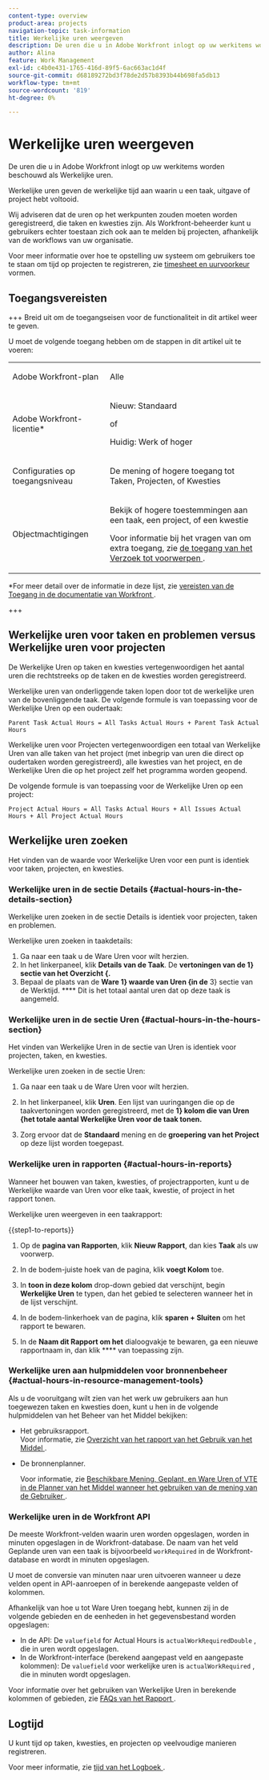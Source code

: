 ```yaml
---
content-type: overview
product-area: projects
navigation-topic: task-information
title: Werkelijke uren weergeven
description: De uren die u in Adobe Workfront inlogt op uw werkitems worden beschouwd als Werkelijke uren.
author: Alina
feature: Work Management
exl-id: c4b0e431-1765-416d-89f5-6ac663ac1d4f
source-git-commit: d68189272bd3f78de2d57b8393b44b698fa5db13
workflow-type: tm+mt
source-wordcount: '819'
ht-degree: 0%

---
```


# Werkelijke uren weergeven

<!-- Audited: 5/2025 -->

De uren die u in Adobe Workfront inlogt op uw werkitems worden beschouwd als Werkelijke uren.

Werkelijke uren geven de werkelijke tijd aan waarin u een taak, uitgave of project hebt voltooid.

Wij adviseren dat de uren op het werkpunten zouden moeten worden geregistreerd, die taken en kwesties zijn. Als Workfront-beheerder kunt u gebruikers echter toestaan zich ook aan te melden bij projecten, afhankelijk van de workflows van uw organisatie.

Voor meer informatie over hoe te opstelling uw systeem om gebruikers toe te staan om tijd op projecten te registreren, zie [ timesheet en uurvoorkeur ](../../../administration-and-setup/set-up-workfront/configure-timesheets-schedules/timesheet-and-hour-preferences.md) vormen.

## Toegangsvereisten

+++ Breid uit om de toegangseisen voor de functionaliteit in dit artikel weer te geven.

U moet de volgende toegang hebben om de stappen in dit artikel uit te voeren:

<table style="table-layout:auto"> 
 <col> 
 <col> 
 <tbody> 
  <tr> 
   <td role="rowheader">Adobe Workfront-plan</td> 
   <td> <p>Alle</p> </td> 
  </tr> 
  <tr> 
   <td role="rowheader">Adobe Workfront-licentie*</td> 
   <td> 
   <p>Nieuw: Standaard<p>
   <p>of</p>
   <p>Huidig: Werk of hoger</p> </td> 
  </tr> 
  <tr> 
   <td role="rowheader">Configuraties op toegangsniveau</td> 
   <td> <p>De mening of hogere toegang tot Taken, Projecten, of Kwesties</p> </td> 
  </tr> 
  <tr> 
   <td role="rowheader">Objectmachtigingen</td> 
   <td> <p>Bekijk of hogere toestemmingen aan een taak, een project, of een kwestie</p> <p>Voor informatie bij het vragen van om extra toegang, zie <a href="../../../workfront-basics/grant-and-request-access-to-objects/request-access.md" class="MCXref xref"> de toegang van het Verzoek tot voorwerpen </a>.</p> </td> 
  </tr> 
 </tbody> 
</table>

*For meer detail over de informatie in deze lijst, zie [ vereisten van de Toegang in de documentatie van Workfront ](/help/quicksilver/administration-and-setup/add-users/access-levels-and-object-permissions/access-level-requirements-in-documentation.md).

+++

## Werkelijke uren voor taken en problemen versus Werkelijke uren voor projecten

De Werkelijke Uren op taken en kwesties vertegenwoordigen het aantal uren die rechtstreeks op de taken en de kwesties worden geregistreerd.

Werkelijke uren van onderliggende taken lopen door tot de werkelijke uren van de bovenliggende taak. De volgende formule is van toepassing voor de Werkelijke Uren op een oudertaak:

```
Parent Task Actual Hours = All Tasks Actual Hours + Parent Task Actual Hours
```

Werkelijke uren voor Projecten vertegenwoordigen een totaal van Werkelijke Uren van alle taken van het project (met inbegrip van uren die direct op oudertaken worden geregistreerd), alle kwesties van het project, en de Werkelijke Uren die op het project zelf het programma worden geopend.

De volgende formule is van toepassing voor de Werkelijke Uren op een project:

```
Project Actual Hours = All Tasks Actual Hours + All Issues Actual Hours + All Project Actual Hours
```

## Werkelijke uren zoeken

Het vinden van de waarde voor Werkelijke Uren voor een punt is identiek voor taken, projecten, en kwesties.

### Werkelijke uren in de sectie Details {#actual-hours-in-the-details-section}

Werkelijke uren zoeken in de sectie Details is identiek voor projecten, taken en problemen.

Werkelijke uren zoeken in taakdetails:

1. Ga naar een taak u de Ware Uren voor wilt herzien.
1. In het linkerpaneel, klik **Details van de Taak**. De **vertoningen van de 1} sectie van het Overzicht {.**
1. Bepaal de plaats van de **Ware 1} waarde van Uren {in de** 3} sectie van de Werktijd. **** Dit is het totaal aantal uren dat op deze taak is aangemeld.

### Werkelijke uren in de sectie Uren {#actual-hours-in-the-hours-section}

Het vinden van Werkelijke Uren in de sectie van Uren is identiek voor projecten, taken, en kwesties.

Werkelijke uren zoeken in de sectie Uren:

1. Ga naar een taak u de Ware Uren voor wilt herzien.

1. In het linkerpaneel, klik **Uren**. Een lijst van uuringangen die op de taakvertoningen worden geregistreerd, met de **1} kolom die van Uren {het totale aantal Werkelijke Uren voor de taak tonen.**

1. Zorg ervoor dat de **Standaard** mening en de **groepering van het Project** op deze lijst worden toegepast.

### Werkelijke uren in rapporten {#actual-hours-in-reports}

Wanneer het bouwen van taken, kwesties, of projectrapporten, kunt u de Werkelijke waarde van Uren voor elke taak, kwestie, of project in het rapport tonen.

Werkelijke uren weergeven in een taakrapport:

{{step1-to-reports}}

1. Op de **pagina van Rapporten**, klik **Nieuw Rapport**, dan kies **Taak** als uw voorwerp.
1. In de bodem-juiste hoek van de pagina, klik **voegt Kolom** toe.
1. In **toon in deze kolom** drop-down gebied dat verschijnt, begin **Werkelijke Uren** te typen, dan het gebied te selecteren wanneer het in de lijst verschijnt.

1. In de bodem-linkerhoek van de pagina, klik **sparen + Sluiten** om het rapport te bewaren.

1. In de **Naam dit Rapport om het** dialoogvakje te bewaren, ga een nieuwe rapportnaam in, dan klik **** van toepassing zijn.

### Werkelijke uren aan hulpmiddelen voor bronnenbeheer {#actual-hours-in-resource-management-tools}

Als u de vooruitgang wilt zien van het werk uw gebruikers aan hun toegewezen taken en kwesties doen, kunt u hen in de volgende hulpmiddelen van het Beheer van het Middel bekijken:

* Het gebruiksrapport.\
  Voor informatie, zie [ Overzicht van het rapport van het Gebruik van het Middel ](../../../reports-and-dashboards/reports/using-built-in-reports/resource-utilization-report.md).

* De bronnenplanner.

  Voor informatie, zie [ Beschikbare Mening, Geplant, en Ware Uren of VTE in de Planner van het Middel wanneer het gebruiken van de mening van de Gebruiker ](../../../resource-mgmt/resource-planning/view-hours-fte-user-view-resource-planner.md).


### Werkelijke uren in de Workfront <!--database and the--> API <!--, and custom data-->

<!--this section was added as a result to this issue: https://experience.adobe.com/#/@adobeinternalworkfront/so:hub-Hub/workfront/task/6810910e0001b932e0948336208e76f2/overview-->

De meeste Workfront-velden waarin uren worden opgeslagen, worden in minuten opgeslagen in de Workfront-database. De naam van het veld Geplande uren van een taak is bijvoorbeeld `workRequired` in de Workfront-database en wordt in minuten opgeslagen.

U moet de conversie van minuten naar uren uitvoeren wanneer u deze velden opent in API-aanroepen of in berekende aangepaste velden of kolommen.

Afhankelijk van hoe u tot Ware Uren toegang hebt, kunnen zij in de volgende gebieden en de eenheden in het gegevensbestand worden opgeslagen:

* In de API: De `valuefield` for Actual Hours is `actualWorkRequiredDouble` , die in uren wordt opgeslagen.
* In de Workfront-interface (berekend aangepast veld en aangepaste kolommen): De `valuefield` voor werkelijke uren is `actualWorkRequired` , die in minuten wordt opgeslagen.

<!--Change the above with this when we fix this for the Workfront UI: 

You must use the following valuefield name for Actual Hours in API calls or calculated custom fields or columns in Workfront: `actualWorkRequiredDouble`. -->

Voor informatie over het gebruiken van Werkelijke Uren in berekende kolommen of gebieden, zie [ FAQs van het Rapport ](/help/quicksilver/reports-and-dashboards/reports/tips-tricks-and-troubleshooting/reports-faq.md).

## Logtijd

U kunt tijd op taken, kwesties, en projecten op veelvoudige manieren registreren.

Voor meer informatie, zie [ tijd van het Logboek ](../../../timesheets/create-and-manage-timesheets/log-time.md).
